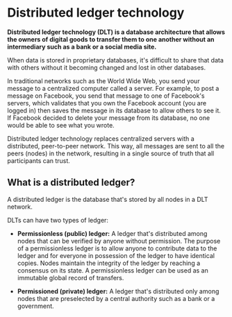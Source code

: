 # Distributed ledger technology

**Distributed ledger technology (DLT) is a database architecture that allows the owners of digital goods to transfer them to one another without an intermediary such as a bank or a social media site.**

When data is stored in proprietary databases, it's difficult to share that data with others without it becoming changed and lost in other databases.

In traditional networks such as the World Wide Web, you send your message to a centralized computer called a server. For example, to post a message on Facebook, you send that message to one of Facebook's servers, which validates that you own the Facebook account (you are logged in) then saves the message in its database to allow others to see it. If Facebook decided to delete your message from its database, no one would be able to see what you wrote.

Distributed ledger technology replaces centralized servers with a distributed, peer-to-peer network. This way, all messages are sent to all the peers (nodes) in the network, resulting in a single source of truth that all participants can trust.

## What is a distributed ledger?

A distributed ledger is the database that's stored by all nodes in a DLT network.

DLTs can have two types of ledger:

- **Permissionless (public) ledger:** A ledger that's distributed among nodes that can be verified by anyone without permission. The purpose of a permissionless ledger is to allow anyone to contribute data to the ledger and for everyone in possession of the ledger to have identical copies. Nodes maintain the integrity of the ledger by reaching a consensus on its state. A permissionless ledger can be used as an immutable global record of transfers.

- **Permissioned (private) ledger:** A ledger that's distributed only among nodes that are preselected by a central authority such as a bank or a government.